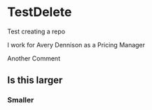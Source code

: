 TestDelete
==========

Test creating a repo

I work for Avery Dennison as a Pricing Manager

Another Comment

## Is this larger

### Smaller


